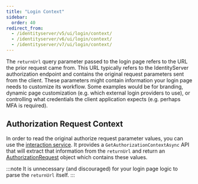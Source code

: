 ```yaml
---
title: "Login Context"
sidebar:
  order: 40
redirect_from:
  - /identityserver/v5/ui/login/context/
  - /identityserver/v6/ui/login/context/
  - /identityserver/v7/ui/login/context/
---
```


The `returnUrl` query parameter passed to the login page refers to the URL the prior request came from.
This URL typically refers to the IdentityServer authorization endpoint and contains the original request parameters sent
from the client.
These parameters might contain information your login page needs to customize its workflow.
Some examples would be for branding, dynamic page customization (e.g. which external login providers to use), or
controlling what credentials the client application expects (e.g. perhaps MFA is required).

## Authorization Request Context

In order to read the original authorize request parameter values, you can use
the [interaction service](/identityserver/reference/services/interaction-service/#iidentityserverinteractionservice-apis).
It provides a `GetAuthorizationContextAsync` API that will extract that information from the `returnUrl` and return
an [AuthorizationRequest](/identityserver/reference/services/interaction-service/#authorizationrequest) object which
contains these values.

:::note
It is unnecessary (and discouraged) for your login page logic to parse the `returnUrl` itself.
:::
